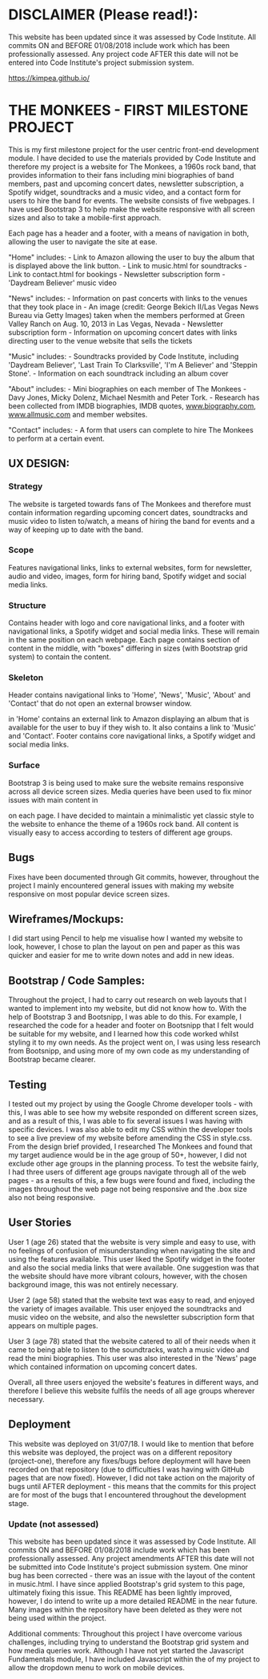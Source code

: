 # DISCLAIMER (Please read!):

This website has been updated since it was assessed by Code Institute. All commits ON and BEFORE 01/08/2018 include work which has been professionally assessed. Any project code AFTER this date will not be entered into Code Institute's project submission system. 

https://kimpea.github.io/

# THE MONKEES - FIRST MILESTONE PROJECT

This is my first milestone project for the user centric front-end development module.
I have decided to use the materials provided by Code Institute and therefore my project is a website for The Monkees, a 1960s rock band,
that provides information to their fans including mini biographies of band members, past and upcoming concert dates, newsletter subscription,
a Spotify widget, soundtracks and a music video, and a contact form for users to hire the band for events. The website consists of five webpages.
I have used Bootstrap 3 to help make the website responsive with all screen sizes and also to take a mobile-first approach. 

Each page has a header and a footer, with a means of navigation in both, allowing the user to navigate the site at ease.

"Home" includes:
    - Link to Amazon allowing the user to buy the album that is displayed above the link button.
    - Link to music.html for soundtracks
    - Link to contact.html for bookings
    - Newsletter subscription form
    - 'Daydream Believer' music video
    
"News" includes:
    - Information on past concerts with links to the venues that they took place in
    - An image (credit: George Bekich II/Las Vegas News Bureau via Getty Images) taken when the members performed at Green Valley Ranch on Aug. 10, 2013 in Las Vegas, Nevada
    - Newsletter subscription form
    - Information on upcoming concert dates with links directing user to the venue website that sells the tickets
    
"Music" includes:
    - Soundtracks provided by Code Institute, including 'Daydream Believer', 'Last Train To Clarksville', 'I'm A Believer' and 'Steppin Stone'.
    - Information on each soundtrack including an album cover
    
"About" includes:
    - Mini biographies on each member of The Monkees - Davy Jones, Micky Dolenz, Michael Nesmith and Peter Tork.
    - Research has been collected from IMDB biographies, IMDB quotes, www.biography.com, www.allmusic.com and member websites.

"Contact" includes:
    - A form that users can complete to hire The Monkees to perform at a certain event.
    
## UX DESIGN:

### Strategy

The website is targeted towards fans of The Monkees and therefore must contain information regarding upcoming concert dates, soundtracks and music video to listen to/watch, a means of hiring the band for events and a way of keeping up to date with the band.

### Scope

Features navigational links, links to external websites, form for newsletter, audio and video, images, form for hiring band, Spotify widget and social media links.

### Structure

Contains header with logo and core navigational links, and a footer with navigational links, a Spotify widget and social media links. These will remain in the same position on each webpage. Each page contains section of content in the middle, with "boxes" differing in sizes (with Bootstrap grid system) to contain the content.

### Skeleton

Header contains navigational links to 'Home', 'News', 'Music', 'About' and 'Contact' that do not open an external browser window. <section> in 'Home' contains an external link to Amazon displaying an album that is available for the user to buy if they wish to. It also contains a link to 'Music' and 'Contact'. Footer contains core navigational links, a Spotify widget and social media links.
    
### Surface

Bootstrap 3 is being used to make sure the website remains responsive across all device screen sizes. Media queries have been used to fix minor issues with main content in <section> on each page. I have decided to maintain a minimalistic yet classic style to the website to enhance the theme of a 1960s rock band. All content is visually easy to access according to testers of different age groups. 

## Bugs

Fixes have been documented through Git commits, however, throughout the project I mainly encountered general issues with making my website responsive on most popular device screen sizes.

## Wireframes/Mockups:
I did start using Pencil to help me visualise how I wanted my website to look, however, I chose to plan the layout on pen and paper as this was quicker and easier for me to write down notes and add in new ideas.

## Bootstrap / Code Samples:

Throughout the project, I had to carry out research on web layouts that I wanted to implement into my website, but did not know how to. With the help of Bootstrap 3 and Bootsnipp, I was able to do this. For example, I researched the code for a header and footer on Bootsnipp that I felt would be suitable for my website, and I learned how this code worked whilst styling it to my own needs. As the project went on, I was using less research from Bootsnipp, and using more of my own code as my understanding of Bootstrap became clearer. 
    
## Testing

I tested out my project by using the Google Chrome developer tools - with this, I was able to see how my website responded on different screen sizes, and as a result of this, I was able
to fix several issues I was having with specific devices. I was also able to edit my CSS within the developer tools to see a live preview of my website before amending the CSS in style.css.
From the design brief provided, I researched The Monkees and found that my target audience would be in the age group of 50+, however, I did not exclude other age groups in the planning process.
To test the website fairly, I had three users of different age groups navigate through all of the web pages - as a results of this, a few bugs were found and fixed, including the images throughout
the web page not being responsive and the .box size also not being responsive.

## User Stories

User 1 (age 26) stated that the website is very simple and easy to use, with no feelings of confusion of misunderstanding when navigating the site and using the features available. This user liked the Spotify widget in the footer and also the social media links that were available. One suggestion was that the website should have more vibrant colours, however, with the chosen background image, this was not entirely necessary.

User 2 (age 58) stated that the website text was easy to read, and enjoyed the variety of images available. This user enjoyed the soundtracks and music video on the website, and also the newsletter subscription form that appears on multiple pages.

User 3 (age 78) stated that the website catered to all of their needs when it came to being able to listen to the soundtracks, watch a music video and read the mini biographies. This user was also interested in the 'News' page which contained information on upcoming concert dates.

Overall, all three users enjoyed the website's features in different ways, and therefore I believe this website fulfils the needs of all age groups wherever necessary. 
    
## Deployment

This website was deployed on 31/07/18. I would like to mention that before this website was deployed, the project was on a different repository (project-one), therefore any fixes/bugs before deployment will have been recorded on that repository (due to difficulties I was having with GitHub pages that are now fixed). However, I did not take action on the majority of bugs until AFTER deployment - this means that the commits for this project are for most of the bugs that I encountered throughout the development stage. 

### Update (not assessed)

This website has been updated since it was assessed by Code Institute. All commits ON and BEFORE 01/08/2018 include work which has been professionally assessed. Any project amendments AFTER this date will not be submitted into Code Institute's project submission system. 
One minor bug has been corrected - there was an issue with the layout of the content in music.html. I have since applied Bootstrap's grid system to this page, ultimately fixing this issue. This README has been lightly improved, however, I do intend to write up a more detailed README in the near future.
Many images within the repository have been deleted as they were not being used within the project. 

Additional comments:
Throughout this project I have overcome various challenges, including trying to understand the Bootstrap grid system and how media queries work. Although I have not yet started the Javascript Fundamentals module, I have included Javascript within the <head> of my project to allow the dropdown menu to work on mobile devices. 
